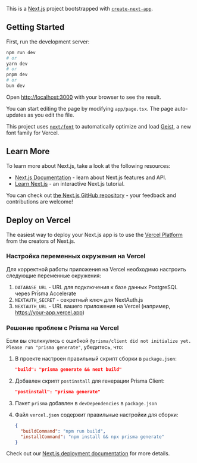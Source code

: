 This is a [Next.js](https://nextjs.org) project bootstrapped with [`create-next-app`](https://nextjs.org/docs/app/api-reference/cli/create-next-app).

## Getting Started

First, run the development server:

```bash
npm run dev
# or
yarn dev
# or
pnpm dev
# or
bun dev
```

Open [http://localhost:3000](http://localhost:3000) with your browser to see the result.

You can start editing the page by modifying `app/page.tsx`. The page auto-updates as you edit the file.

This project uses [`next/font`](https://nextjs.org/docs/app/building-your-application/optimizing/fonts) to automatically optimize and load [Geist](https://vercel.com/font), a new font family for Vercel.

## Learn More

To learn more about Next.js, take a look at the following resources:

- [Next.js Documentation](https://nextjs.org/docs) - learn about Next.js features and API.
- [Learn Next.js](https://nextjs.org/learn) - an interactive Next.js tutorial.

You can check out [the Next.js GitHub repository](https://github.com/vercel/next.js) - your feedback and contributions are welcome!

## Deploy on Vercel

The easiest way to deploy your Next.js app is to use the [Vercel Platform](https://vercel.com/new?utm_medium=default-template&filter=next.js&utm_source=create-next-app&utm_campaign=create-next-app-readme) from the creators of Next.js.

### Настройка переменных окружения на Vercel

Для корректной работы приложения на Vercel необходимо настроить следующие переменные окружения:

1. `DATABASE_URL` - URL для подключения к базе данных PostgreSQL через Prisma Accelerate
2. `NEXTAUTH_SECRET` - секретный ключ для NextAuth.js
3. `NEXTAUTH_URL` - URL вашего приложения на Vercel (например, https://your-app.vercel.app)

### Решение проблем с Prisma на Vercel

Если вы столкнулись с ошибкой `@prisma/client did not initialize yet. Please run "prisma generate"`, убедитесь, что:

1. В проекте настроен правильный скрипт сборки в `package.json`:
   ```json
   "build": "prisma generate && next build"
   ```

2. Добавлен скрипт `postinstall` для генерации Prisma Client:
   ```json
   "postinstall": "prisma generate"
   ```

3. Пакет `prisma` добавлен в `devDependencies` в `package.json`

4. Файл `vercel.json` содержит правильные настройки для сборки:
   ```json
   {
     "buildCommand": "npm run build",
     "installCommand": "npm install && npx prisma generate"
   }
   ```

Check out our [Next.js deployment documentation](https://nextjs.org/docs/app/building-your-application/deploying) for more details.
